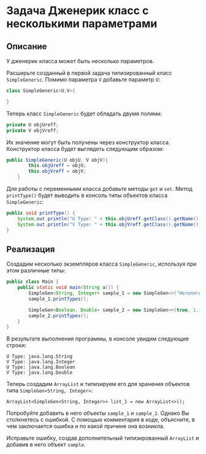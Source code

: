 # Задача Дженерик класс с несколькими параметрами

## Описание
У дженерик класса может быть несколько параметров. 

Расширьте созданный в первой задача типизированный класс `SimpleGeneric`. Помимо параметра `V` добавьте параметр `U`:
```java
class SimpleGeneric<U,V>{ 

}
```

Теперь класс `SimpleGeneric` будет обладать двумя полями:
```java
private U objUreff;
private V objVreff;
```

Их значение могут быть получены через конструктор класса. Конструктор класса будет выглядеть следующим образом:
```java
public SimpleGeneric(U objU, V objV){
        this.objUreff = objU;
        this.objVreff = objV;
    }
```

Для работы с переменными класса добавьте методы `get` и `set`. Метод `printType()` будет выводить в консоль типы объектов класса `SimpleGeneric`:
```java
public void printType() {
    System.out.println("U Type: " + this.objUreff.getClass().getName());
    System.out.println("V Type: " + this.objVreff.getClass().getName());
}
```

## Реализация
Создадим несколько экземпляров класса `SimpleGeneric`, используя при этом различные типы:
```java
public class Main {
    public static void main(String a[]) {
        SimpleGen<String, Integer> sample_1 = new SimpleGen<>("Нетология", 1);
        sample_1.printTypes();

        SimpleGen<Boolean, Double> sample_2 = new SimpleGen<>(true, 1.1);
        sample_2.printTypes();
    }
}
```

В результате выполнения программы, в консоле увидим следующие строки:
```
U Type: java.lang.String
V Type: java.lang.Integer
U Type: java.lang.Boolean
V Type: java.lang.Double
```

Теперь создадим `ArrayList` и типизируем его для хранения объектов типа `SimpleGen<String, Integer>`:

``
ArrayList<SimpleGen<String, Integer>> list_1 = new ArrayList<>();
``

Попробуйте добавить в него объекты `sample_1` и `sample_2`. Однако Вы столкнетесь с ошибкой. С помощью комментария в коде, объясните, в чем заключается ошибка и по какой причине она возникла.

Исправьте ошибку, создав дополнительный типизированный `ArrayList` и добавив в него объект `sample`.